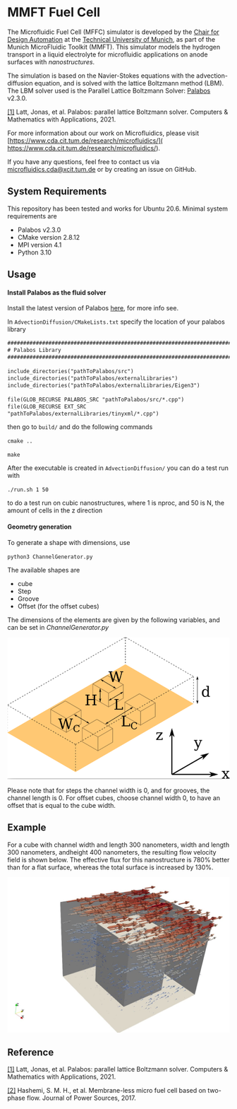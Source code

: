 # MMFT Fuel Cell

The Microfluidic Fuel Cell (MFFC) simulator is developed by the [Chair for Design Automation](https://www.cda.cit.tum.de/) at the [Technical University of Munich](https://www.tum.de/), as part of the Munich MicroFluidic Toolkit (MMFT). This simulator models the hydrogen transport in a liquid electrolyte for microfluidic applications on anode surfaces with _nanostructures_.

The simulation is based on the Navier-Stokes equations with the advection-diffusion equation, and is solved with the lattice Boltzmann method (LBM). The LBM solver used is the Parallel Lattice Boltzmann Solver: [Palabos](https://palabos.unige.ch/) v2.3.0.

[[1]](https://doi.org/10.1016/j.camwa.2020.03.022)  Latt, Jonas, et al. Palabos: parallel lattice Boltzmann solver. Computers & Mathematics with Applications, 2021.

For more information about our work on Microfluidics, please visit [https://www.cda.cit.tum.de/research/microfluidics/]( https://www.cda.cit.tum.de/research/microfluidics/).

If you have any questions, feel free to contact us via [microfluidics.cda@xcit.tum.de](microfluidics.cda@xcit.tum.de) or by creating an issue on GitHub.

## System Requirements
This repository has been tested and works for Ubuntu 20.6. Minimal system requirements are

* Palabos v2.3.0
* CMake version 2.8.12
* MPI version 4.1
* Python 3.10

## Usage


#### Install Palabos as the fluid solver
Install the latest version of Palabos [here](https://gitlab.com/unigespc/palabos), for more info see.

In `AdvectionDiffusion/CMakeLists.txt` specify the location of your palabos library

```
###############################################################################
# Palabos Library
###############################################################################

include_directories("pathToPalabos/src")
include_directories("pathToPalabos/externalLibraries")
include_directories("pathToPalabos/externalLibraries/Eigen3")

file(GLOB_RECURSE PALABOS_SRC "pathToPalabos/src/*.cpp")
file(GLOB_RECURSE EXT_SRC "pathToPalabos/externalLibraries/tinyxml/*.cpp")
```

then go to `build/` and do the following commands

`cmake ..`

`make`

After the executable is created in `AdvectionDiffusion/` you can do a test run with

`./run.sh 1 50`

to do a test run on cubic nanostructures, where 1 is nproc, and 50 is N, the amount of cells in the z direction

#### Geometry generation

To generate a shape with dimensions, use

`python3 ChannelGenerator.py`

The available shapes are

* cube
* Step
* Groove
* Offset (for the offset cubes)

The dimensions of the elements are given by the following variables, and can be set in _ChannelGenerator.py_

![](images/Nanostructures.png)

Please note that for steps the channel width is 0, and for grooves, the channel length is 0. For offset cubes, choose channel width 0, to have an offset that is equal to the cube width.

## Example

For a cube with channel width and length 300 nanometers, width and length 300 nanometers, andheight 400 nanometers, the resulting flow velocity field is shown below. The effective flux for this nanostructure is 780% better than for a flat surface, whereas the total surface is increased by 130%.

![](images/Example.jpeg)

## Reference
[[1]](https://doi.org/10.1016/j.camwa.2020.03.022)  Latt, Jonas, et al. Palabos: parallel lattice Boltzmann solver. Computers & Mathematics with Applications, 2021.

[[2]](https://doi.org/10.1016/j.jpowsour.2017.02.079) Hashemi, S. M. H., et al. Membrane-less micro fuel cell based on two-phase flow. Journal of Power Sources, 2017.
